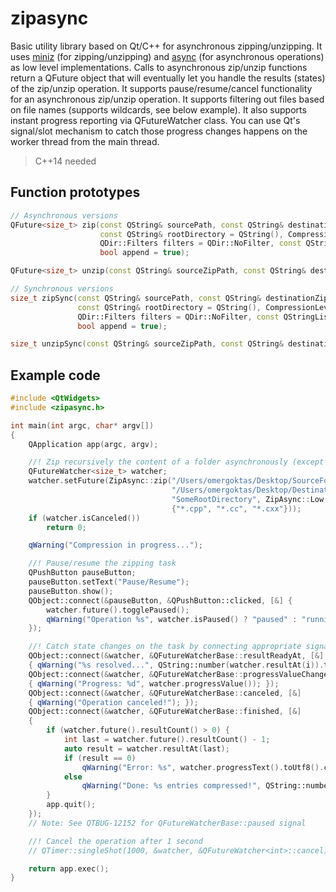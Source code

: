 # zipasync

Basic utility library based on Qt/C++ for asynchronous zipping/unzipping. It uses [miniz](https://github.com/richgel999/miniz) (for zipping/unzipping) and [async](https://github.com/omergoktas/async) (for asynchronous operations) as low level implementations. Calls to asynchronous zip/unzip functions return a QFuture object that will eventually let you handle the results (states) of the zip/unzip operation. It supports pause/resume/cancel functionality for an asynchronous zip/unzip operation. It supports filtering out files based on file names (supports wildcards, see below example). It also supports instant progress reporting via QFutureWatcher class. You can use Qt's signal/slot mechanism to catch those progress changes happens on the worker thread from the main thread.

> C++14 needed


## Function prototypes

```cpp
// Asynchronous versions
QFuture<size_t> zip(const QString& sourcePath, const QString& destinationZipPath,
                    const QString& rootDirectory = QString(), CompressionLevel compressionLevel = Medium,
                    QDir::Filters filters = QDir::NoFilter, const QStringList& nameFilters = {},
                    bool append = true);

QFuture<size_t> unzip(const QString& sourceZipPath, const QString& destinationPath, bool overwrite = false);

// Synchronous versions
size_t zipSync(const QString& sourcePath, const QString& destinationZipPath,
               const QString& rootDirectory = QString(), CompressionLevel compressionLevel = Medium,
               QDir::Filters filters = QDir::NoFilter, const QStringList& nameFilters = {},
               bool append = true);

size_t unzipSync(const QString& sourceZipPath, const QString& destinationPath, bool overwrite = false);
```


## Example code

```cpp
#include <QtWidgets>
#include <zipasync.h>

int main(int argc, char* argv[])
{
    QApplication app(argc, argv);

    //! Zip recursively the content of a folder asynchronously (except C++ source files)
    QFutureWatcher<size_t> watcher;
    watcher.setFuture(ZipAsync::zip("/Users/omergoktas/Desktop/SourceFolder",
                                    "/Users/omergoktas/Desktop/Destination.zip",
                                    "SomeRootDirectory", ZipAsync::Low, QDir::NoFilter,
                                    {"*.cpp", "*.cc", "*.cxx"}));
    if (watcher.isCanceled())
        return 0;

    qWarning("Compression in progress...");

    //! Pause/resume the zipping task
    QPushButton pauseButton;
    pauseButton.setText("Pause/Resume");
    pauseButton.show();
    QObject::connect(&pauseButton, &QPushButton::clicked, [&] {
        watcher.future().togglePaused();
        qWarning("Operation %s", watcher.isPaused() ? "paused" : "running");
    });

    //! Catch state changes on the task by connecting appropriate signals to slots
    QObject::connect(&watcher, &QFutureWatcherBase::resultReadyAt, [&] (int i)
    { qWarning("%s resolved...", QString::number(watcher.resultAt(i)).toUtf8().constData()); });
    QObject::connect(&watcher, &QFutureWatcherBase::progressValueChanged, [&]
    { qWarning("Progress: %d", watcher.progressValue()); });
    QObject::connect(&watcher, &QFutureWatcherBase::canceled, [&]
    { qWarning("Operation canceled!"); });
    QObject::connect(&watcher, &QFutureWatcherBase::finished, [&]
    {
        if (watcher.future().resultCount() > 0) {
            int last = watcher.future().resultCount() - 1;
            auto result = watcher.resultAt(last);
            if (result == 0)
                qWarning("Error: %s", watcher.progressText().toUtf8().constData());
            else
                qWarning("Done: %s entries compressed!", QString::number(result).toUtf8().constData());
        }
        app.quit();
    });
    // Note: See QTBUG-12152 for QFutureWatcherBase::paused signal

    //! Cancel the operation after 1 second
    // QTimer::singleShot(1000, &watcher, &QFutureWatcher<int>::cancel);

    return app.exec();
}
```
